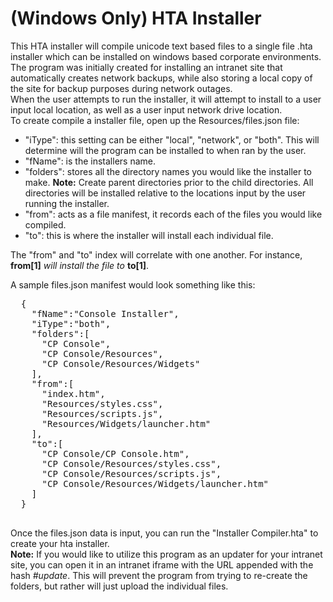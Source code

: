 # (Windows Only) HTA Installer
  This HTA installer will compile unicode text based files to a single file .hta installer which can be installed on windows based corporate environments. The program was initially created for installing an intranet site that automatically creates network backups, while also storing a local copy of the site for backup purposes during network outages.<br>
  When the user attempts to run the installer, it will attempt to install to a user input local location, as well as a user input network drive location. <br>
To create compile a installer file, open up the Resources/files.json file:
  <ul>
    <li>"iType": this setting can be either "local", "network", or "both". This will determine will the program can be installed to when ran by the user.</li>
    <li>"fName": is the installers name.</li>
    <li>"folders": stores all the directory names you would like the installer to make. <b>Note:</b> Create parent directories prior to the child directories. All directories will be installed relative to the locations input by the user running the installer.</li>
    <li>"from": acts as a file manifest, it records each of the files you would like compiled.</li>
    <li>"to": this is where the installer will install each individual file.</li>
  </ul>
The "from" and "to" index will correlate with one another. For instance, <b>from[1]</b> <i>will install the file to</i> <b>to[1]</b>. <br>

A sample files.json manifest would look something like this:
<pre>
  {
    "fName":"Console Installer",
    "iType":"both",
    "folders":[
      "CP Console",
      "CP Console/Resources",
      "CP Console/Resources/Widgets"
    ],
    "from":[
      "index.htm",
      "Resources/styles.css",
      "Resources/scripts.js",
      "Resources/Widgets/launcher.htm"
    ],
    "to":[
      "CP Console/CP Console.htm",
      "CP Console/Resources/styles.css",
      "CP Console/Resources/scripts.js",
      "CP Console/Resources/Widgets/launcher.htm"
    ]
  }
  </pre>
  Once the files.json data is input, you can run the "Installer Compiler.hta" to create your hta installer.<br>
  <b>Note:</b> If you would like to utilize this program as an updater for your intranet site, you can open it in an intranet iframe with the URL appended with the hash <i>#update</i>. This will prevent the program from trying to re-create the folders, but rather will just upload the individual files. 
